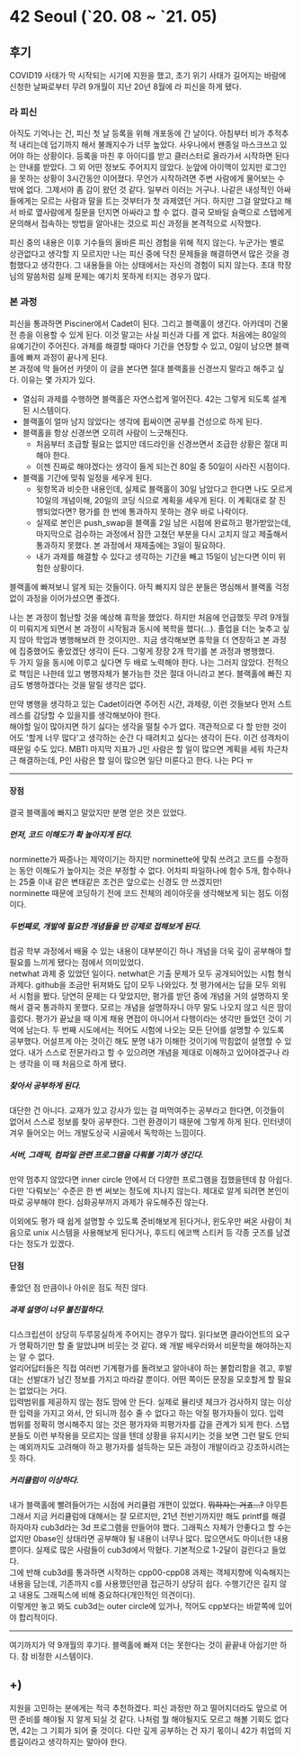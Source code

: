 # 42 Seoul (\`20. 08 ~ \`21. 05)

## 후기
COVID19 사태가 막 시작되는 시기에 지원을 했고, 초기 위기 사태가 길어지는 바람에 신청한 날짜로부터 무려 9개월이 지난 20년 8월에 라 피신을 하게 됐다.  

### 라 피신

아직도 기억나는 건, 피신 첫 날 등록을 위해 개포동에 간 날이다. 아침부터 비가 추적추적 내리는데 덥기까지 해서 불쾌지수가 너무 높았다. 사우나에서 왠종일 마스크쓰고 있어야 하는 상황이다. 등록을 마친 후 아이디를 받고 클러스터로 올라가서 시작하면 된다는 안내를 받았다. 그 외 어떤 정보도 주어지지 않았다. 눈앞에 아이맥이 있지만 로그인을 못하는 상황이 3시간동안 이어졌다. 무언가 시작하려면 주변 사람에게 물어보는 수 밖에 없다. 그제서야 좀 감이 왔던 것 같다. 일부러 이러는 거구나. 나같은 내성적인 아싸들에게는 모르는 사람과 말을 트는 것부터가 첫 과제였던 거다. 하지만 그걸 알았다고 해서 바로 옆사람에게 질문을 던지면 아싸라고 할 수 없다. 결국 모바일 슬랙으로 스탭에게 문의해서 접속하는 방법을 알아내는 것으로 피신 과정을 본격적으로 시작했다.  

피신 중의 내용은 이후 기수들의 올바른 피신 경험을 위해 적지 않는다. 누군가는 별로 상관없다고 생각할 지 모르지만 나는 피신 중에 닥친 문제들을 해결하면서 많은 것을 경험했다고 생각한다. 그 내용들을 아는 상태에서는 자신의 경험이 되지 않는다. 초대 학장님의 말씀처럼 실제 문제는 예기치 못하게 터지는 경우가 많다.  

### 본 과정

피신을 통과하면 Pisciner에서 Cadet이 된다. 그리고 블랙홀이 생긴다. 아카데미 건물 전 층을 이용할 수 있게 된다. 이것 말고는 사실 피신과 다를 게 없다. 처음에는 80일의 유예기간이 주어진다. 과제를 해결할 때마다 기간을 연장할 수 있고, 0일이 남으면 블랙홀에 빠져 과정이 끝나게 된다.  
본 과정에 막 들어선 카뎃이 이 글을 본다면 절대 블랙홀을 신경쓰지 말라고 해주고 싶다. 이유는 몇 가지가 있다.

* 열심히 과제를 수행하면 블랙홀은 자연스럽게 멀어진다. 42는 그렇게 되도록 설계된 시스템이다.
* 블랙홀이 얼마 남지 않았다는 생각에 휩싸이면 공부를 건성으로 하게 된다.
* 블랙홀을 항상 신경쓰면 오히려 사람이 느긋해진다.
  - 처음부터 조급할 필요는 없지만 데드라인을 신경쓰면서 조급한 상황은 절대 피해야 한다.
  - 이젠 진짜로 해야겠다는 생각이 들게 되는건 80일 중 50일이 사라진 시점이다. 
* 블랙홀 기간에 맞춰 일정을 세우게 된다.
  - 윗항목과 비슷한 내용인데, 실제로 블랙홀이 30일 남았다고 한다면 나도 모르게 10일의 개념이해, 20일의 코딩 식으로 계획을 세우게 된다. 이 계획대로 잘 진행되었다면? 평가를 한 번에 통과하지 못하는 경우 바로 나락이다.
  - 실제로 본인은 push_swap을 블랙홀 2일 남은 시점에 완료하고 평가받았는데, 마지막으로 검수하는 과정에서 잠깐 고쳤던 부분을 다시 고치지 않고 제출해서 통과하지 못했다. 본 과정에서 재제출에는 3일이 필요하다.
  - 내가 과제를 해결할 수 있다고 생각하는 기간을 빼고 15일이 남는다면 이미 위험한 상황이다.


블랙홀에 빠져보니 알게 되는 것들이다. 아직 빠지지 않은 분들은 명심해서 블랙홀 걱정없이 과정을 이어가셨으면 좋겠다.


나는 본 과정이 험난할 것을 예상해 휴학을 했었다. 하지만 처음에 언급했듯 무려 9개월이 미뤄지게 되면서 본 과정이 시작됨과 동시에 복학을 했다(...). 졸업을 더는 늦추고 싶지 않아 학업과 병행해보려 한 것이지만.. 지금 생각해보면 휴학을 더 연장하고 본 과정에 집중했어도 좋았겠단 생각이 든다. 그렇게 장장 2개 학기를 본 과정과 병행했다.  
두 가지 일을 동시에 이루고 싶다면 두 배로 노력해야 한다. 나는 그러지 않았다. 전적으로 책임은 나한테 있고 병행자체가 불가능한 것은 절대 아니라고 본다. 블랙홀에 빠진 지금도 병행하겠다는 것을 말릴 생각은 없다.  

만약 병행을 생각하고 있는 Cadet이라면 주어진 시간, 과제량, 이런 것들보다 먼저 스트레스를 감당할 수 있을지를 생각해보아야 한다.  
해야할 일이 많아지면 하기 싫다는 생각을 떨칠 수가 없다. 객관적으로 다 할 만한 것이어도 '할게 너무 많다'고 생각하는 순간 다 때려치고 싶다는 생각이 든다.
이건 성격차이 때문일 수도 있다. MBTI 마지막 지표가 J인 사람은 할 일이 많으면 계획을 세워 차근차근 해결하는데, P인 사람은 할 일이 많으면 일단 미룬다고 한다. 나는 P다 ㅠ

---

#### 장점

결국 블랙홀에 빠지고 말았지만 분명 얻은 것은 있었다.

##### 먼저, 코드 이해도가 확 높아지게 된다.

norminette가 짜증나는 제약이기는 하지만 norminette에 맞춰 쓰려고 코드를 수정하는 동안 이해도가 높아지는 것은 부정할 수 없다. 어차피 파일하나에 함수 5개, 함수하나는 25줄 이내 같은 변태같은 조건은 앞으로는 신경도 안 쓰겠지만!  
norminette 때문에 코딩하기 전에 코드 전체의 레이아웃을 생각해보게 되는 점도 이점이다.

##### 두번째로, 개발에 필요한 개념들을 반 강제로 접해보게 된다.

컴공 학부 과정에서 배울 수 있는 내용이 대부분이긴 하나 개념을 더욱 깊이 공부해야 할 필요를 느끼게 됐다는 점에서 의미있었다.  
netwhat 과제 중 있었던 일이다. netwhat은 기출 문제가 모두 공개되어있는 시험 형식 과제다. github을 조금만 뒤져봐도 답이 모두 나와있다. 첫 평가에서는 답을 모두 외워서 시험을 봤다. 당연히 문제는 다 맞았지만, 평가를 받던 중에 개념을 거의 설명하지 못해서 결국 통과하지 못했다. 모르는 개념을 설명하자니 아무 말도 나오지 않고 식은 땀이 흘렀다. 평가가 끝났을 때 이게 채용 면접이 아니어서 다행이라는 생각만 들었던 것이 기억에 남는다. 두 번째 시도에서는 적어도 시험에 나오는 모든 단어를 설명할 수 있도록 공부했다. 어설프게 아는 것이긴 해도 분명 내가 이해한 것이기에 막힘없이 설명할 수 있었다. 내가 스스로 전문가라고 할 수 있으려면 개념을 제대로 이해하고 있어야겠구나 라는 생각을 이 때 처음으로 하게 됐다.

##### 찾아서 공부하게 된다.

대단한 건 아니다. 교재가 있고 강사가 있는 걸 떠먹여주는 공부라고 한다면, 이것들이 없어서 스스로 정보를 찾아 공부한다. 그런 환경이기 때문에 그렇게 하게 된다. 인터넷이 겨우 들어오는 어느 개발도상국 시골에서 독학하는 느낌이다.

##### 서버, 그래픽, 컴파일 관련 프로그램을 다뤄볼 기회가 생긴다.

만약 멈추지 않았다면 inner circle 안에서 더 다양한 프로그램을 접했을텐데 참 아쉽다. 다만 '다뤄보는' 수준은 한 번 써보는 정도에 지나지 않는다. 제대로 알게 되려면 본인이 따로 공부해야 한다. 심화공부까지 과제가 유도해주진 않는다. 

이외에도 평가 때 쉽게 설명할 수 있도록 준비해보게 된다거나, 윈도우만 써온 사람이 처음으로 unix 시스템을 사용해보게 된다거나, 후드티 에코백 스티커 등 각종 굿즈를 남겼다는 정도가 있겠다.

#### 단점

좋았던 점 만큼이나 아쉬운 점도 적진 않다.

##### 과제 설명이 너무 불친절하다.

디스크립션이 상당히 두루뭉실하게 주어지는 경우가 많다. 읽다보면 클라이언트의 요구가 명확하기만 할 줄 알았냐며 비웃는 것 같다. 왜 개발 배우러와서 비문학을 해야하는지는 알 수 없다.  
얼리어답터들은 직접 여러번 기계평가를 돌려보고 알아내야 하는 불합리함을 겪고, 후발대는 선발대가 남긴 정보를 가지고 따라갈 뿐이다. 어떤 쪽이든 문장을 모호할게 할 필요는 없었다는 거다.  
입력범위를 제공하지 않는 점도 맘에 안 든다. 실제로 뮬리넷 체크가 검사하지 않는 이상한 입력을 가지고 와서, 안 되니까 점수 줄 수 없다고 하는 악질 평가자들이 있다. 입력 범위를 정확히 명시해주지 않는 것은 평가자와 피평가자를 갑을 관계가 되게 한다. 스탭 분들도 이런 부작용을 모르지는 않을 텐데 상황을 유지시키는 것을 보면 그런 말도 안되는 예외까지도 고려해야 하고 평가자를 설득하는 모든 과정이 개발이라고 강조하시려는 듯 하다.

##### 커리큘럼이 이상하다.

내가 블랙홀에 빨려들어가는 시점에 커리큘럼 개편이 있었다. ~~뭐하자는 거죠...?~~ 아무튼 그래서 지금 커리큘럼에 대해서는 잘 모르지만, 21년 전반기까지만 해도 printf를 해결하자마자 cub3d라는 3d 프로그램을 만들어야 했다. 그래픽스 자체가 안좋다고 할 수는 없지만 0base인 상태라면 공부해야 될 내용이 너무나 많다. 많으면서도 마이너한 내용 뿐이다. 실제로 많은 사람들이 cub3d에서 막혔다. 기본적으로 1-2달이 걸린다고 들었다.  
그에 반해 cub3d를 통과하면 시작하는 cpp00-cpp08 과제는 객체지향에 익숙해지는 내용을 담는데, 기존까지 c를 사용했던만큼 접근하기 상당히 쉽다. 수행기간은 길지 않고 내용도 그래픽스에 비해 중요하다(개인적인 의견이다).  
이렇게만 놓고 봐도 cub3d는 outer circle에 있거나, 적어도 cpp보다는 바깥쪽에 있어야 합리적이다. 

---

여기까지가 약 9개월의 후기다. 블랙홀에 빠져 더는 못한다는 것이 끝끝내 아쉽기만 하다. 참 비정한 시스템이다.


## +) 
지원을 고민하는 분에게는 적극 추천하겠다. 피신 과정만 하고 떨어지더라도 앞으로 어떤 준비를 해야될 지 알게 되실 것 같다. 나처럼 뭘 해야될지도 모르고 해볼 기회도 없다면, 42는 그 기회가 되어 줄 것이다. 다만 깊게 공부하는 건 자기 몫이니 42가 취업의 지름길이라고 생각하지는 말아야 한다.

